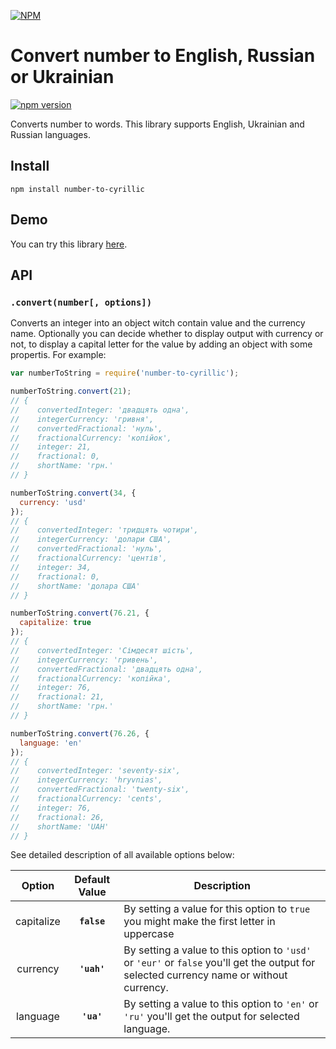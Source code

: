 [![NPM](https://nodei.co/npm/number-to-cyrillic.png)](https://www.npmjs.com/package/number-to-cyrillic)

# Convert number to English, Russian or Ukrainian

[![npm version](https://badge.fury.io/js/number-to-cyrillic.svg)](https://badge.fury.io/js/number-to-cyrillic)

Converts number to words.
This library supports English, Ukrainian and Russian languages.

## Install

`npm install number-to-cyrillic`

## Demo

You can try this library [here](https://numtoword.xyz).

## API

### `.convert(number[, options])`

Converts an integer into an object witch contain value and the currency name. Optionally you can decide whether to display output with currency or not, to display a capital letter for the value
by adding an object with some propertis. For example:

```js
var numberToString = require('number-to-cyrillic');

numberToString.convert(21);
// {
//    convertedInteger: 'двадцять одна',
//    integerCurrency: 'гривня',
//    convertedFractional: 'нуль',
//    fractionalCurrency: 'копійок',
//    integer: 21,
//    fractional: 0,
//    shortName: 'грн.'
// }

numberToString.convert(34, {
  currency: 'usd'
});
// {
//    convertedInteger: 'тридцять чотири',
//    integerCurrency: 'долари США',
//    convertedFractional: 'нуль',
//    fractionalCurrency: 'центів',
//    integer: 34,
//    fractional: 0,
//    shortName: 'долара США' 
// }

numberToString.convert(76.21, {
  capitalize: true
});
// {
//    convertedInteger: 'Сімдесят шість',
//    integerCurrency: 'гривень',
//    convertedFractional: 'двадцять одна',
//    fractionalCurrency: 'копійка',
//    integer: 76,
//    fractional: 21,
//    shortName: 'грн.'
// }

numberToString.convert(76.26, {
  language: 'en'
});
// {
//    convertedInteger: 'seventy-six',
//    integerCurrency: 'hryvnias',
//    convertedFractional: 'twenty-six',
//    fractionalCurrency: 'cents',
//    integer: 76,
//    fractional: 26,
//    shortName: 'UAH'
// }
```

See detailed description of all available options below:

| Option  | Default Value  | Description  |
|:-------:|:--------------:|--------------|
|capitalize| **`false`** | By setting a value for this option to `true` you might make the first letter in uppercase 
|currency| **`'uah'`** | By setting a value to this option to `'usd'` or `'eur'` or `false` you'll get the output for selected currency name or without currency.
|language| **`'ua'`** | By setting a value to this option to `'en'` or `'ru'` you'll get the output for selected language.

